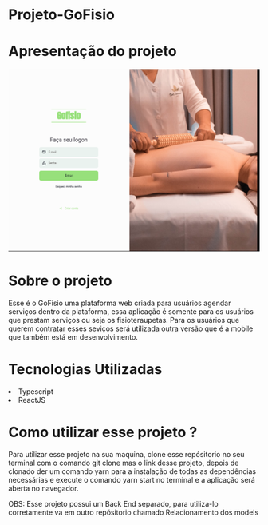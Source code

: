 <h1>Projeto-GoFisio</h1>

<h1>Apresentação do projeto</h1>

<img src="src/assets/gofisio.png" />

<h1>Sobre o projeto</h1>
<p>Esse é o GoFisio uma plataforma web criada para usuários agendar serviços dentro da plataforma, essa aplicação é somente para
os usuários que prestam serviços ou seja os fisioteraupetas. Para os usuários que querem contratar esses seviços será utilizada outra versão
que é a mobile que também está em desenvolvimento.</p>

<h1>Tecnologias Utilizadas</h1>
<li>Typescript</li>
<li>ReactJS</li>


<h1>Como utilizar esse projeto ?</h1>

<p>Para utilizar esse projeto na sua maquina, clone esse repósitorio no seu terminal com o comando git clone mas o link desse projeto, depois de clonado der
um comando yarn para a instalação de todas as dependências necessárias e execute o comando yarn start no terminal e a aplicação será aberta no navegador.
</p>
<p>OBS: Esse projeto possui um Back End separado, para utiliza-lo corretamente va em outro repósitorio chamado Relacionamento dos models</p>
